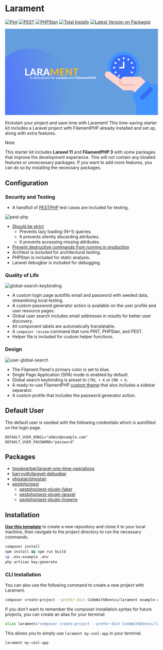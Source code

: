 # Larament

[![Pint](https://github.com/codewithdennis/larament/actions/workflows/pint.yml/badge.svg)](https://packagist.org/packages/codewithdennis/larament)
[![PEST](https://github.com/codewithdennis/larament/actions/workflows/pest.yml/badge.svg)](https://packagist.org/packages/codewithdennis/larament)
[![PHPStan](https://github.com/CodeWithDennis/larament/actions/workflows/phpstan.yml/badge.svg)](https://github.com/CodeWithDennis/larament/actions/workflows/phpstan.yml)
[![Total Installs](https://img.shields.io/packagist/dt/codewithdennis/larament.svg?style=flat-square)](https://packagist.org/packages/codewithdennis/larament)
[![Latest Version on Packagist](https://img.shields.io/packagist/v/codewithdennis/larament.svg?style=flat-square)](https://packagist.org/packages/codewithdennis/larament)

![larament](https://raw.githubusercontent.com/CodeWithDennis/larament/main/resources/images/larament.png)

Kickstart your project and save time with Larament! This time-saving starter kit includes a Laravel project with FilamentPHP already installed and set up, along with extra features.

> [!NOTE]
> This starter kit includes **Laravel 11** and **FilamentPHP 3** with some packages that improve the development experience. This will not contain any bloated features or unnecessary packages. If you want to add more features, you can do so by installing the necessary packages. 

## Configuration

### Security and Testing
- A handfull of [PESTPHP](https://pestphp.com/docs/installation) test cases are included for testing.

![pest-php](https://raw.githubusercontent.com/CodeWithDennis/larament/main/resources/images/pest-php.png)
- [Should be strict](https://laravel-news.com/shouldbestrict)
  - Prevents lazy loading (N+1) queries.
  - It prevents silently discarding attributes.
  - It prevents accessing missing attributes.
- [Prevent destructive commands from running in production](https://laravel-news.com/prevent-destructive-commands-from-running-in-laravel-11)
- Archtest is included for architectural testing.
- PHPStan is included for static analysis.
- Laravel debugbar is included for debugging.

### Quality of Life
![global-search-keybinding](https://raw.githubusercontent.com/CodeWithDennis/larament/main/resources/images/global-search-keybinding.jpg)
- A custom login page autofills email and password with seeded data, streamlining local testing.
- A custom password generator action is available on the user profile and user resource pages.
- Global user search includes email addresses in results for better user discovery.
- All component labels are automatically translatable.
- A `composer review` command that runs PINT, PHPStan, and PEST.
- Helper file is included for custom helper functions.

### Design
![user-global-search](https://raw.githubusercontent.com/CodeWithDennis/larament/main/resources/images/user-global-search.jpg)
- The Filament Panel's primary color is set to blue.
- Single Page Application (SPA) mode is enabled by default.
- Global search keybinding is preset to `CTRL + K` or `CMD + K`.
- A ready-to-use FilamentPHP [custom theme](https://filamentphp.com/docs/3.x/panels/themes#creating-a-custom-theme) that alos includes a sidebar separator.
- A custom profile that includes the password generator action.

## Default User
The default user is seeded with the following credentials which is autofilled on the login page.

```dotenv
DEFAULT_USER_EMAIL="admin@example.com"
DEFAULT_USER_PASSWORD="password"
```

## Packages

- [timokoerber/laravel-one-time-operations](https://github.com/TimoKoerber/laravel-one-time-operations)
- [barryvdh/laravel-debugbar](https://github.com/barryvdh/laravel-debugbar)
- [phpstan/phpstan](https://phpstan.org/user-guide/getting-started)
- [pestphp/pest](https://pestphp.com/docs/installation)
  - [pestphp/pest-plugin-faker](https://pestphp.com/docs/plugins#faker) 
  - [pestphp/pest-plugin-laravel](https://pestphp.com/docs/plugins#laravel)
  - [pestphp/pest-plugin-livewire](https://pestphp.com/docs/plugins#livewire)

## Installation

**[Use this template](https://github.com/new?template_name=larament&template_owner=CodeWithDennis)** to create a new repository and clone it to your local machine, then navigate to the project directory to run the necessary commands.

```bash
composer install
npm install && npm run build
cp .env.example .env
php artisan key:generate
```

###  CLI Installation

You can also use the following command to create a new project with Larament.

```bash
composer create-project --prefer-dist CodeWithDennis/larament example-app
```

If you don't want to remember the composer installation syntax for future projects, you can create an alias for your terminal:

```bash
alias larament="composer create-project --prefer-dist CodeWithDennis/larament my-cool-app"
```

This allows you to simply use `larament my-cool-app` in your terminal.

```bash
larament my-cool-app
```